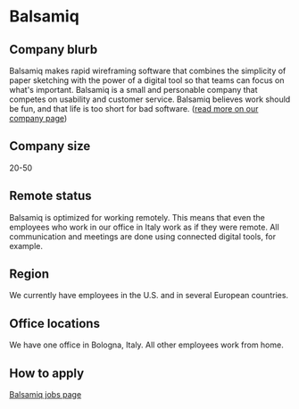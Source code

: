 # Balsamiq

## Company blurb

Balsamiq makes rapid wireframing software that combines the simplicity of paper sketching with the power of a digital tool so that teams can focus on what's important. Balsamiq is a small and personable company that competes on usability and customer service. Balsamiq believes work should be fun, and that life is too short for bad software. ([read more on our company page](https://balsamiq.com/company/))

## Company size

20-50

## Remote status

Balsamiq is optimized for working remotely. This means that even the employees who work in our office in Italy work as if they were remote. All communication and meetings are done using connected digital tools, for example. 

## Region

We currently have employees in the U.S. and in several European countries.

## Office locations

We have one office in Bologna, Italy. All other employees work from home.

## How to apply

[Balsamiq jobs page](https://balsamiq.com/company/jobs/)
